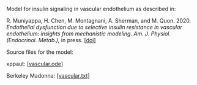 Model for insulin signaling in vascular endothelium as described in:

R. Muniyappa, H. Chen, M. Montagnani, A. Sherman, and M. Quon. 2020. _Endothelial dysfunction due to selective insulin resistance in vascular endothelium: insights from mechanistic modeling. Am. J. Physiol. (Endocrinol. Metab.),_ in press. [[doi]](https://doi.org/10.1152/ajpendo.00247.2020)

Source files for the model:

xppaut: [[vascular.ode]](vascular.ode)

Berkeley Madonna: [[vascular.txt]](vascular.txt)
